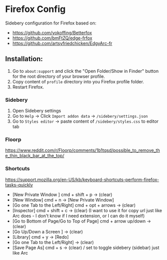 # Firefox Config

Sidebery configuration for Firefox based on:

- https://github.com/yokoffing/Betterfox
- https://github.com/bmFtZQ/edge-frfox
- https://github.com/artsyfriedchicken/EdgyArc-fr

## Installation:

1. Go to `about:support` and click the "Open Folder/Show in Finder" button for the root directory of your browser profile.
2. Copy content of `profile` directory into you Firefox profile folder.
3. Restart Firefox.

### Sidebery

1. Open Sidebery settings
2. Go to `Help` -> Click `Import addon data` -> `/sidebery/settings.json`
3. Go to `Styles editor` -> paste content of `/sidebery/styles.css` to editor tab

### Floorp

https://www.reddit.com/r/Floorp/comments/1b1tqsd/possible_to_remove_the_thin_black_bar_at_the_top/

### Shortcuts

https://support.mozilla.org/en-US/kb/keyboard-shortcuts-perform-firefox-tasks-quickly

* [New Private Window ] cmd + shift + p -> (clear)
* [New Window] cmd + n -> [New Private Window]
* [Go one Tab to the Left/Right] cmd + opt + arrows -> (clear)
* [Inspector] cmd + shift + c -> (clear) (I want to use it for copy url just like Arc does - I don't know if I need extension, or I can do it myself)
* [Go to Bottom of Page/Go to Top of Page] cmd + arrow up/down -> (clear)
* [Go Up/Down a Screen ] -> (clear)
* [Library] cmd + y -> [Redo]
* [Go one Tab to the Left/Right] -> (clear)
* [Save Page As] cmd + s -> (clear) / set to toggle sidebery (sidebar) just like Arc
